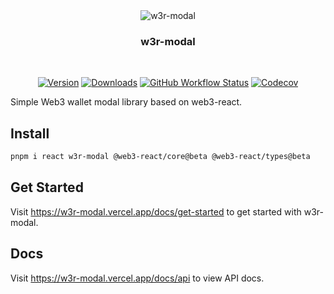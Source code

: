 <div align="center">
  <img src="https://bafkreidnb2tkp7mtdi2a6lfk6eijvddak373dpyomiel5pvfv6qvrwewfi.ipfs.dweb.link" alt="w3r-modal" />
  <h3>w3r-modal</h3>
  <br />
  
[![Version][v-badge-url]][npm-url] [![Downloads][dl-badge-url]][npm-url] [![GitHub Workflow Status][checks-img]][checks] [![Codecov][cov-img]][cov-url]

</div>

Simple Web3 wallet modal library based on web3-react.

## Install

```sh
pnpm i react w3r-modal @web3-react/core@beta @web3-react/types@beta
```

## Get Started

Visit https://w3r-modal.vercel.app/docs/get-started to get started with w3r-modal.

## Docs

Visit https://w3r-modal.vercel.app/docs/api to view API docs.

[v-badge-url]: https://img.shields.io/npm/v/w3r-modal.svg?style=for-the-badge&color=E58EAB&label=&logo=npm
[npm-url]: https://www.npmjs.com/package/w3r-modal
[cov-badge-url]: https://img.shields.io/coveralls/github/tinyhttp/w3r-modal?style=for-the-badge&color=E58EAB
[cov-url]: https://coveralls.io/github/tinyhttp/w3r-modal
[dl-badge-url]: https://img.shields.io/npm/dt/w3r-modal?style=for-the-badge&color=E58EAB
[checks]: https://app.buddy.works/v1rtl/w3r-modal/pipelines/pipeline/389131
[checks-img]: https://img.shields.io/github/checks-status/talentlessguy/w3r-modal/master?style=for-the-badge&color=E58EAB
[cov-img]: https://img.shields.io/codecov/c/gh/talentlessguy/w3r-modal?style=for-the-badge&color=E58EAB
[cov]: https://app.codecov.io/gh/talentlessguy/w3r-modal
